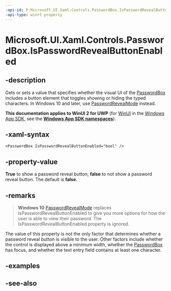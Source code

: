 ```yaml
---
-api-id: P:Microsoft.UI.Xaml.Controls.PasswordBox.IsPasswordRevealButtonEnabled
-api-type: winrt property
---
```


<!-- Property syntax
public bool IsPasswordRevealButtonEnabled { get;  set; }
-->

# Microsoft.UI.Xaml.Controls.PasswordBox.IsPasswordRevealButtonEnabled

## -description
Gets or sets a value that specifies whether the visual UI of the [PasswordBox](passwordbox.md) includes a button element that toggles showing or hiding the typed characters. In Windows 10 and later, use [PasswordRevealMode](passwordbox_passwordrevealmode.md) instead.

**This documentation applies to WinUI 2 for UWP** (for [WinUI](/windows/apps/winui/winui3/) in the [Windows App SDK](/windows/apps/windows-app-sdk/), see the **[Windows App SDK namespaces](/windows/windows-app-sdk/api/winrt/)**).

## -xaml-syntax
```xaml
<PasswordBox IsPasswordRevealButtonEnabled="bool" />
```


## -property-value
**True** to show a password reveal button; **false** to not show a password reveal button. The default is **false**.

## -remarks
> **Windows 10**
> [PasswordRevealMode](passwordbox_passwordrevealmode.md) replaces IsPasswordRevealButtonEnabled to give you more options for how the user is able to view their password. The IsPasswordRevealButtonEnabled property is ignored.

The value of this property is not the only factor that determines whether a password reveal button is visible to the user. Other factors include whether the control is displayed above a minimum width, whether the [PasswordBox](passwordbox.md) has focus, and whether the text entry field contains at least one character.

## -examples

## -see-also
